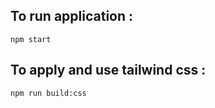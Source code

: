 ## To run application :

``
npm start
``

## To apply and use tailwind css :

``
npm run build:css
``
